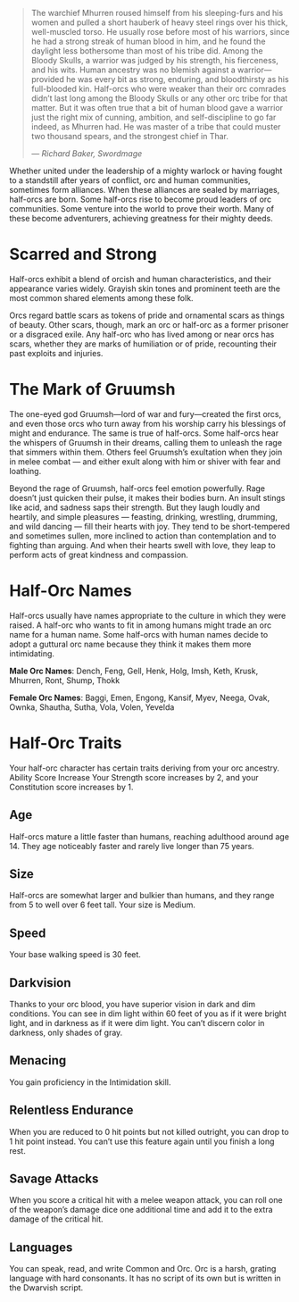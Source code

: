 > The warchief Mhurren roused himself from his sleeping-furs and his women and pulled a short hauberk of heavy steel rings over his thick, well-muscled torso. He usually rose before most of his warriors, since he had a strong streak of human blood in him, and he found the daylight less bothersome than most of his tribe did. Among the Bloody Skulls, a warrior was judged by his strength, his fierceness, and his wits. Human ancestry was no blemish against a warrior—provided he was every bit as strong, enduring, and bloodthirsty as his full-blooded kin. Half-orcs who were weaker than their orc comrades didn’t last long among the Bloody Skulls or any other orc tribe for that matter. But it was often true that a bit of human blood gave a warrior just the right mix of cunning, ambition, and self-discipline to go far indeed, as Mhurren had. He was master of a tribe that could muster two thousand spears, and the strongest chief in Thar.
>
> — _Richard Baker, Swordmage_

Whether united under the leadership of a mighty warlock or having fought to a standstill after years of conflict, orc and human
communities, sometimes form alliances. When these alliances are sealed by marriages, half-orcs are born. Some half-orcs rise to
become proud leaders of orc communities. Some venture into the world to prove their worth. Many of these become adventurers,
achieving greatness for their mighty deeds.

# Scarred and Strong

Half-orcs exhibit a blend of orcish and human characteristics, and their appearance varies widely. Grayish skin tones and
prominent teeth are the most common shared elements among these folk.

Orcs regard battle scars as tokens of pride and ornamental scars as things of beauty. Other scars, though, mark an orc or
half-orc as a former prisoner or a disgraced exile. Any half-orc who has lived among or near orcs has scars, whether they are
marks of humiliation or of pride, recounting their past exploits and injuries.

# The Mark of Gruumsh

The one-eyed god Gruumsh—lord of war and fury—created the first orcs, and even those orcs who turn away from his worship carry
his blessings of might and endurance. The same is true of half-orcs. Some half-orcs hear the whispers of Gruumsh in their
dreams, calling them to unleash the rage that simmers within them. Others feel Gruumsh’s exultation when they join in melee
combat — and either exult along with him or shiver with fear and loathing.

Beyond the rage of Gruumsh, half-orcs feel emotion powerfully. Rage doesn’t just quicken their pulse, it makes their bodies
burn. An insult stings like acid, and sadness saps their strength. But they laugh loudly and heartily, and simple pleasures —
feasting, drinking, wrestling, drumming, and wild dancing — fill their hearts with joy. They tend to be short-tempered and
sometimes sullen, more inclined to action than contemplation and to fighting than arguing. And when their hearts swell with
love, they leap to perform acts of great kindness and compassion.

# Half-Orc Names

Half-orcs usually have names appropriate to the culture in which they were raised. A half-orc who wants to fit in among humans
might trade an orc name for a human name. Some half-orcs with human names decide to adopt a guttural orc name because they think
it makes them more intimidating.

**Male Orc Names**: Dench, Feng, Gell, Henk, Holg, Imsh, Keth, Krusk, Mhurren, Ront, Shump, Thokk

**Female Orc Names**: Baggi, Emen, Engong, Kansif, Myev, Neega, Ovak, Ownka, Shautha, Sutha, Vola, Volen, Yevelda

# Half-Orc Traits

Your half-orc character has certain traits deriving from your orc ancestry. Ability Score Increase Your Strength score increases
by 2, and your Constitution score increases by 1.

## Age

Half-orcs mature a little faster than humans, reaching adulthood around age 14. They age noticeably faster and rarely live
longer than 75 years.

## Size

Half-orcs are somewhat larger and bulkier than humans, and they range from 5 to well over 6 feet tall. Your size is Medium.

## Speed

Your base walking speed is 30 feet.

## Darkvision

Thanks to your orc blood, you have superior vision in dark and dim conditions. You can see in dim light within 60 feet of you as
if it were bright light, and in darkness as if it were dim light. You can’t discern color in darkness, only shades of gray.

## Menacing

You gain proficiency in the Intimidation skill.

## Relentless Endurance

When you are reduced to 0 hit points but not killed outright, you can drop to 1 hit point instead. You can’t use this feature
again until you finish a long rest.

## Savage Attacks

When you score a critical hit with a melee weapon attack, you can roll one of the weapon’s damage dice one additional time and
add it to the extra damage of the critical hit.

## Languages

You can speak, read, and write Common and Orc. Orc is a harsh, grating language with hard consonants. It has no script of its
own but is written in the Dwarvish script.